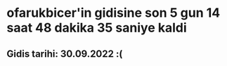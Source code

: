 # ofarukbicer'in gidisine son 5 gun 14 saat 48 dakika 35 saniye kaldi

## Gidis tarihi: 30.09.2022 :(